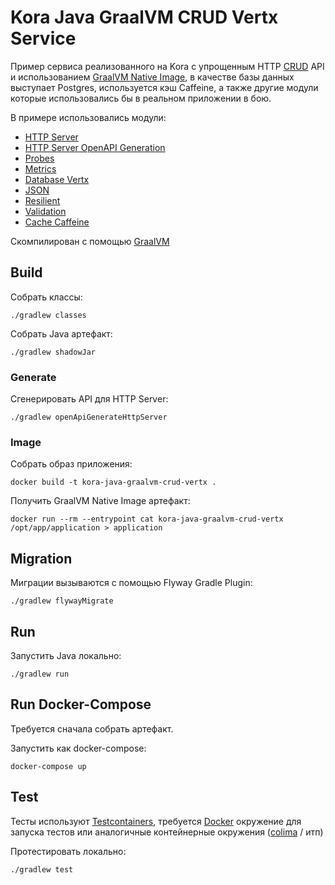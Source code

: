 # Kora Java GraalVM CRUD Vertx Service

Пример сервиса реализованного на Kora с упрощенным HTTP [CRUD](https://github.com/swagger-api/swagger-petstore) API
и использованием [GraalVM Native Image](https://www.graalvm.org/latest/reference-manual/native-image/),
в качестве базы данных выступает Postgres, используется кэш Caffeine, а также другие модули которые использовались бы в реальном приложении в бою.

В примере использовались модули:
- [HTTP Server](https://kora-projects.github.io/kora-docs/ru/documentation/http-server/)
- [HTTP Server OpenAPI Generation](https://kora-projects.github.io/kora-docs/ru/documentation/openapi-codegen/)
- [Probes](https://kora-projects.github.io/kora-docs/ru/documentation/probes/)
- [Metrics](https://kora-projects.github.io/kora-docs/ru/documentation/metrics/)
- [Database Vertx](https://kora-projects.github.io/kora-docs/ru/documentation/database-vertx/)
- [JSON](https://kora-projects.github.io/kora-docs/ru/documentation/json/)
- [Resilient](https://kora-projects.github.io/kora-docs/ru/documentation/resilient/)
- [Validation](https://kora-projects.github.io/kora-docs/ru/documentation/validation/)
- [Cache Caffeine](https://kora-projects.github.io/kora-docs/ru/documentation/cache/#caffeine)

Скомпилирован с помощью [GraalVM](https://www.graalvm.org/release-notes/JDK_21/)

## Build

Собрать классы:

```shell
./gradlew classes
```

Собрать Java артефакт:

```shell
./gradlew shadowJar
```

### Generate

Сгенерировать API для HTTP Server:
```shell
./gradlew openApiGenerateHttpServer
```

### Image

Собрать образ приложения:
```shell
docker build -t kora-java-graalvm-crud-vertx .
```

Получить GraalVM Native Image артефакт:

```shell
docker run --rm --entrypoint cat kora-java-graalvm-crud-vertx /opt/app/application > application
```

## Migration

Миграции вызываются с помощью Flyway Gradle Plugin:
```shell
./gradlew flywayMigrate
```

## Run

Запустить Java локально:
```shell
./gradlew run
```

## Run Docker-Compose

Требуется сначала собрать артефакт.

Запустить как docker-compose:
```shell
docker-compose up
```

## Test

Тесты используют [Testcontainers](https://java.testcontainers.org/), требуется [Docker](https://docs.docker.com/engine/install/) окружение для запуска тестов или аналогичные контейнерные окружения ([colima](https://github.com/abiosoft/colima) / итп)

Протестировать локально:
```shell
./gradlew test
```
